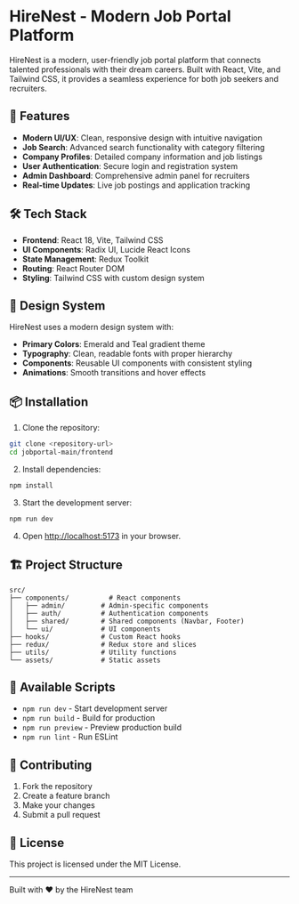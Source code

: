 # HireNest - Modern Job Portal Platform

HireNest is a modern, user-friendly job portal platform that connects talented professionals with their dream careers. Built with React, Vite, and Tailwind CSS, it provides a seamless experience for both job seekers and recruiters.

## 🚀 Features

- **Modern UI/UX**: Clean, responsive design with intuitive navigation
- **Job Search**: Advanced search functionality with category filtering
- **Company Profiles**: Detailed company information and job listings
- **User Authentication**: Secure login and registration system
- **Admin Dashboard**: Comprehensive admin panel for recruiters
- **Real-time Updates**: Live job postings and application tracking

## 🛠️ Tech Stack

- **Frontend**: React 18, Vite, Tailwind CSS
- **UI Components**: Radix UI, Lucide React Icons
- **State Management**: Redux Toolkit
- **Routing**: React Router DOM
- **Styling**: Tailwind CSS with custom design system

## 🎨 Design System

HireNest uses a modern design system with:
- **Primary Colors**: Emerald and Teal gradient theme
- **Typography**: Clean, readable fonts with proper hierarchy
- **Components**: Reusable UI components with consistent styling
- **Animations**: Smooth transitions and hover effects

## 📦 Installation

1. Clone the repository:
```bash
git clone <repository-url>
cd jobportal-main/frontend
```

2. Install dependencies:
```bash
npm install
```

3. Start the development server:
```bash
npm run dev
```

4. Open [http://localhost:5173](http://localhost:5173) in your browser.

## 🏗️ Project Structure

```
src/
├── components/          # React components
│   ├── admin/         # Admin-specific components
│   ├── auth/          # Authentication components
│   ├── shared/        # Shared components (Navbar, Footer)
│   └── ui/            # UI components
├── hooks/             # Custom React hooks
├── redux/             # Redux store and slices
├── utils/             # Utility functions
└── assets/            # Static assets
```

## 🚀 Available Scripts

- `npm run dev` - Start development server
- `npm run build` - Build for production
- `npm run preview` - Preview production build
- `npm run lint` - Run ESLint

## 🤝 Contributing

1. Fork the repository
2. Create a feature branch
3. Make your changes
4. Submit a pull request

## 📄 License

This project is licensed under the MIT License.

---

Built with ❤️ by the HireNest team
